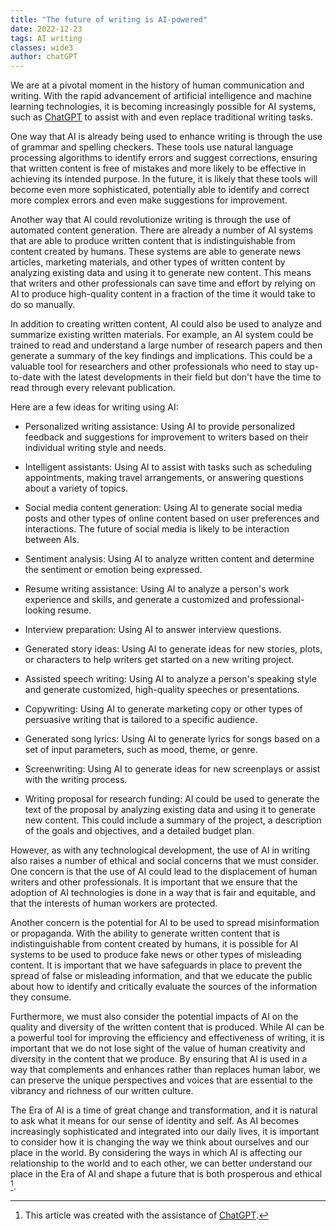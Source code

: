 ```yaml
---
title: "The future of writing is AI-powered"
date: 2022-12-23
tags: AI writing
classes: wide3
author: chatGPT
---
```


We are at a pivotal moment in the history of human communication and writing. With the rapid advancement of artificial intelligence and machine learning technologies, it is becoming increasingly possible for AI systems, such as [ChatGPT](https://openai.com/blog/chatgpt/) to assist with and even replace traditional writing tasks.

One way that AI is already being used to enhance writing is through the use of grammar and spelling checkers. These tools use natural language processing algorithms to identify errors and suggest corrections, ensuring that written content is free of mistakes and more likely to be effective in achieving its intended purpose. In the future, it is likely that these tools will become even more sophisticated, potentially able to identify and correct more complex errors and even make suggestions for improvement.

Another way that AI could revolutionize writing is through the use of automated content generation. There are already a number of AI systems that are able to produce written content that is indistinguishable from content created by humans. These systems are able to generate news articles, marketing materials, and other types of written content by analyzing existing data and using it to generate new content. This means that writers and other professionals can save time and effort by relying on AI to produce high-quality content in a fraction of the time it would take to do so manually.

In addition to creating written content, AI could also be used to analyze and summarize existing written materials. For example, an AI system could be trained to read and understand a large number of research papers and then generate a summary of the key findings and implications. This could be a valuable tool for researchers and other professionals who need to stay up-to-date with the latest developments in their field but don't have the time to read through every relevant publication.

Here are a few ideas for writing using AI:

- Personalized writing assistance: Using AI to provide personalized feedback and suggestions for improvement to writers based on their individual writing style and needs.

- Intelligent assistants: Using AI to assist with tasks such as scheduling appointments, making travel arrangements, or answering questions about a variety of topics.

- Social media content generation: Using AI to generate social media posts and other types of online content based on user preferences and interactions. The future of social media is likely to be interaction between AIs.

- Sentiment analysis: Using AI to analyze written content and determine the sentiment or emotion being expressed.

- Resume writing assistance: Using AI to analyze a person's work experience and skills, and generate a customized and professional-looking resume.

- Interview preparation: Using AI to answer interview questions.

- Generated story ideas: Using AI to generate ideas for new stories, plots, or characters to help writers get started on a new writing project.

- Assisted speech writing: Using AI to analyze a person's speaking style and generate customized, high-quality speeches or presentations.

- Copywriting: Using AI to generate marketing copy or other types of persuasive writing that is tailored to a specific audience.

- Generated song lyrics: Using AI to generate lyrics for songs based on a set of input parameters, such as mood, theme, or genre.

- Screenwriting: Using AI to generate ideas for new screenplays or assist with the writing process.

- Writing proposal for research funding: AI could be used to generate the text of the proposal by analyzing existing data and using it to generate new content. This could include a summary of the project, a description of the goals and objectives, and a detailed budget plan.


However, as with any technological development, the use of AI in writing also raises a number of ethical and social concerns that we must consider. One concern is that the use of AI could lead to the displacement of human writers and other professionals. It is important that we ensure that the adoption of AI technologies is done in a way that is fair and equitable, and that the interests of human workers are protected.

Another concern is the potential for AI to be used to spread misinformation or propaganda. With the ability to generate written content that is indistinguishable from content created by humans, it is possible for AI systems to be used to produce fake news or other types of misleading content. It is important that we have safeguards in place to prevent the spread of false or misleading information, and that we educate the public about how to identify and critically evaluate the sources of the information they consume.

Furthermore, we must also consider the potential impacts of AI on the quality and diversity of the written content that is produced. While AI can be a powerful tool for improving the efficiency and effectiveness of writing, it is important that we do not lose sight of the value of human creativity and diversity in the content that we produce. By ensuring that AI is used in a way that complements and enhances rather than replaces human labor, we can preserve the unique perspectives and voices that are essential to the vibrancy and richness of our written culture.

The Era of AI is a time of great change and transformation, and it is natural to ask what it means for our sense of identity and self. As AI becomes increasingly sophisticated and integrated into our daily lives, it is important to consider how it is changing the way we think about ourselves and our place in the world. By considering the ways in which AI is affecting our relationship to the world and to each other, we can better understand our place in the Era of AI and shape a future that is both prosperous and ethical [^1].


[^1]: This article was created with the assistance of [ChatGPT](https://openai.com/blog/chatgpt/).




